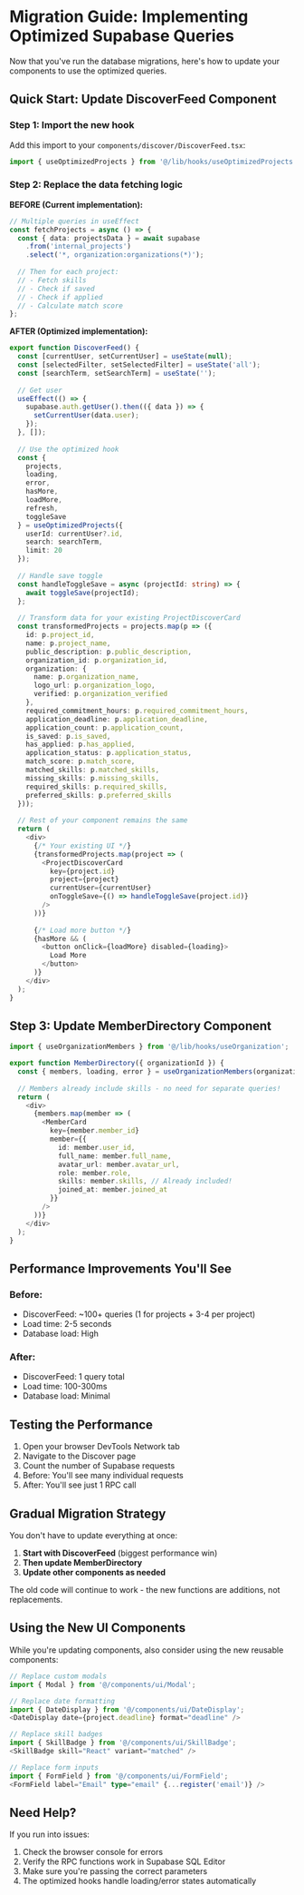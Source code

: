 # Migration Guide: Implementing Optimized Supabase Queries

Now that you've run the database migrations, here's how to update your components to use the optimized queries.

## Quick Start: Update DiscoverFeed Component

### Step 1: Import the new hook
Add this import to your `components/discover/DiscoverFeed.tsx`:

```typescript
import { useOptimizedProjects } from '@/lib/hooks/useOptimizedProjects';
```

### Step 2: Replace the data fetching logic

**BEFORE (Current implementation):**
```typescript
// Multiple queries in useEffect
const fetchProjects = async () => {
  const { data: projectsData } = await supabase
    .from('internal_projects')
    .select('*, organization:organizations(*)');
    
  // Then for each project:
  // - Fetch skills
  // - Check if saved
  // - Check if applied
  // - Calculate match score
};
```

**AFTER (Optimized implementation):**
```typescript
export function DiscoverFeed() {
  const [currentUser, setCurrentUser] = useState(null);
  const [selectedFilter, setSelectedFilter] = useState('all');
  const [searchTerm, setSearchTerm] = useState('');
  
  // Get user
  useEffect(() => {
    supabase.auth.getUser().then(({ data }) => {
      setCurrentUser(data.user);
    });
  }, []);
  
  // Use the optimized hook
  const {
    projects,
    loading,
    error,
    hasMore,
    loadMore,
    refresh,
    toggleSave
  } = useOptimizedProjects({
    userId: currentUser?.id,
    search: searchTerm,
    limit: 20
  });
  
  // Handle save toggle
  const handleToggleSave = async (projectId: string) => {
    await toggleSave(projectId);
  };
  
  // Transform data for your existing ProjectDiscoverCard
  const transformedProjects = projects.map(p => ({
    id: p.project_id,
    name: p.project_name,
    public_description: p.public_description,
    organization_id: p.organization_id,
    organization: {
      name: p.organization_name,
      logo_url: p.organization_logo,
      verified: p.organization_verified
    },
    required_commitment_hours: p.required_commitment_hours,
    application_deadline: p.application_deadline,
    application_count: p.application_count,
    is_saved: p.is_saved,
    has_applied: p.has_applied,
    application_status: p.application_status,
    match_score: p.match_score,
    matched_skills: p.matched_skills,
    missing_skills: p.missing_skills,
    required_skills: p.required_skills,
    preferred_skills: p.preferred_skills
  }));
  
  // Rest of your component remains the same
  return (
    <div>
      {/* Your existing UI */}
      {transformedProjects.map(project => (
        <ProjectDiscoverCard
          key={project.id}
          project={project}
          currentUser={currentUser}
          onToggleSave={() => handleToggleSave(project.id)}
        />
      ))}
      
      {/* Load more button */}
      {hasMore && (
        <button onClick={loadMore} disabled={loading}>
          Load More
        </button>
      )}
    </div>
  );
}
```

## Step 3: Update MemberDirectory Component

```typescript
import { useOrganizationMembers } from '@/lib/hooks/useOrganization';

export function MemberDirectory({ organizationId }) {
  const { members, loading, error } = useOrganizationMembers(organizationId);
  
  // Members already include skills - no need for separate queries!
  return (
    <div>
      {members.map(member => (
        <MemberCard
          key={member.member_id}
          member={{
            id: member.user_id,
            full_name: member.full_name,
            avatar_url: member.avatar_url,
            role: member.role,
            skills: member.skills, // Already included!
            joined_at: member.joined_at
          }}
        />
      ))}
    </div>
  );
}
```

## Performance Improvements You'll See

### Before:
- DiscoverFeed: ~100+ queries (1 for projects + 3-4 per project)
- Load time: 2-5 seconds
- Database load: High

### After:
- DiscoverFeed: 1 query total
- Load time: 100-300ms
- Database load: Minimal

## Testing the Performance

1. Open your browser DevTools Network tab
2. Navigate to the Discover page
3. Count the number of Supabase requests
4. Before: You'll see many individual requests
5. After: You'll see just 1 RPC call

## Gradual Migration Strategy

You don't have to update everything at once:

1. **Start with DiscoverFeed** (biggest performance win)
2. **Then update MemberDirectory** 
3. **Update other components as needed**

The old code will continue to work - the new functions are additions, not replacements.

## Using the New UI Components

While you're updating components, also consider using the new reusable components:

```typescript
// Replace custom modals
import { Modal } from '@/components/ui/Modal';

// Replace date formatting
import { DateDisplay } from '@/components/ui/DateDisplay';
<DateDisplay date={project.deadline} format="deadline" />

// Replace skill badges
import { SkillBadge } from '@/components/ui/SkillBadge';
<SkillBadge skill="React" variant="matched" />

// Replace form inputs
import { FormField } from '@/components/ui/FormField';
<FormField label="Email" type="email" {...register('email')} />
```

## Need Help?

If you run into issues:
1. Check the browser console for errors
2. Verify the RPC functions work in Supabase SQL Editor
3. Make sure you're passing the correct parameters
4. The optimized hooks handle loading/error states automatically